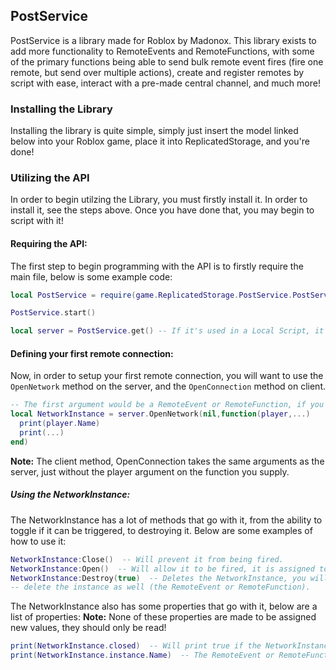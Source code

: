 ## PostService

PostService is a library made for Roblox by Madonox.  This library exists to add more functionality to RemoteEvents and RemoteFunctions, with some of the primary functions being able to send bulk remote event fires (fire one remote, but send over multiple actions), create and register remotes by script with ease, interact with a pre-made central channel, and much more!

### Installing the Library

Installing the library is quite simple, simply just insert the model linked below into your Roblox game, place it into ReplicatedStorage, and you're done!

### Utilizing the API

In order to begin utilzing the Library, you must firstly install it.  In order to install it, see the steps above.  Once you have done that, you may begin to script with it!

#### Requiring the API:

The first step to begin programming with the API is to firstly require the main file, below is some example code:
```lua
local PostService = require(game.ReplicatedStorage.PostService.PostService)

PostService.start()

local server = PostService.get() -- If it's used in a Local Script, it would return the client methods instead.
```

#### Defining your first remote connection:

Now, in order to setup your first remote connection, you will want to use the `OpenNetwork` method on the server, and the `OpenConnection` method on client.

```lua
-- The first argument would be a RemoteEvent or RemoteFunction, if you wished to assign this to a pre-existing one.
local NetworkInstance = server.OpenNetwork(nil,function(player,...)
  print(player.Name)
  print(...)
end)
```

**Note:** The client method, OpenConnection takes the same arguments as the server, just without the player argument on the function you supply.

##### Using the NetworkInstance:

The NetworkInstance has a lot of methods that go with it, from the ability to toggle if it can be triggered, to destroying it.
Below are some examples of how to use it:
```lua
NetworkInstance:Close()  -- Will prevent it from being fired.
NetworkInstance:Open()  -- Will allow it to be fired, it is assigned to this state by default.
NetworkInstance:Destroy(true)  -- Deletes the NetworkInstance, you will not be able to interact with it anymore.  Setting the first argument to true will [SEE BELOW]
-- delete the instance as well (the RemoteEvent or RemoteFunction).
```
The NetworkInstance also has some properties that go with it, below are a list of properties:
**Note:** None of these properties are made to be assigned new values, they should only be read!
```lua
print(NetworkInstance.closed)  -- Will print true if the NetworkInstance is currently closed.
print(NetworkInstance.instance.Name)  -- The RemoteEvent or RemoteFunction.
```
